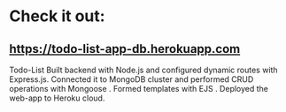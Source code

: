 
# Check it out:
## https://todo-list-app-db.herokuapp.com

Todo-List Built backend with Node.js and configured dynamic routes with Express.js. Connected it to MongoDB cluster
and performed CRUD operations with Mongoose . Formed templates with EJS . Deployed the web-app to Heroku cloud.
